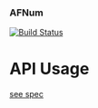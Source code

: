 ### AFNum
[![Build Status](https://travis-ci.org/dicksont/afnum.svg?branch=master)](https://travis-ci.org/dicksont/afnum)

# API Usage


[see spec](https://github.com/dicksont/afnum/blob/master/spec/afnum_spec.js)
